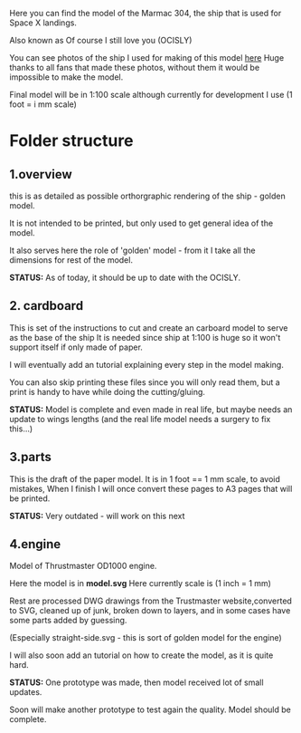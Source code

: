 Here you can find the model of the Marmac 304, the ship that is used for Space X landings.

Also known as Of course I still love you (OCISLY)

You can see photos of the ship I used for making of this model [here](https://www.dropbox.com/sh/jc2snurk24o9cq0/AADZW3qmElcvnz1lQIbQlDDra?dl=0)
Huge thanks to all fans that made these photos, without them it would be impossible to make the model.

Final model will be in 1:100 scale although currently for development I use (1 foot = i mm scale) 

# Folder structure

## 1.overview
this is as detailed as possible orthorgraphic rendering of the ship - golden model.

It is not intended to be printed, but only used to get general idea of the model.

It also serves here the role of 'golden' model - from it I take all the dimensions for rest of the model.

**STATUS:** As of today, it should be up to date with the OCISLY.

## 2. cardboard

This is set of the instructions to cut and create an carboard model to serve as the base of the ship
It is needed since ship at 1:100 is huge so it won't support itself if only made of paper.

I will eventually add an tutorial explaining every step in the model making.

You can also skip printing these files since you will only read them, but a print is handy to
have while doing the cutting/gluing.

**STATUS:** Model is complete and even made in real life, but maybe needs an update to wings lengths
(and the real life model needs a surgery to fix this...)

## 3.parts

This is the draft of the paper model. It is in 1 foot == 1 mm scale, to avoid mistakes,
When I finish I will once convert these pages to A3 pages that will be printed.

**STATUS:** Very outdated - will work on this next


## 4.engine

Model of Thrustmaster OD1000 engine.

Here the model is in **model.svg**
Here currently scale is (1 inch = 1 mm) 

Rest are processed DWG drawings from the Trustmaster website,converted to SVG, cleaned up of junk, broken down to layers, and in some cases have some parts added by guessing.

(Especially straight-side.svg - this is sort of golden model for the engine)

I will also soon add an tutorial on how to create the model, as it is quite hard.

**STATUS:** One prototype was made, then model received lot of small updates.

Soon will make another prototype to test again the quality.
Model should be complete.
